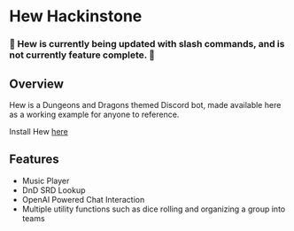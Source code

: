 # Hew Hackinstone

### 🚧 Hew is currently being updated with slash commands, and is not currently feature complete. 🚧

## Overview
Hew is a Dungeons and Dragons themed Discord bot, made available here as a working example for anyone to reference.

Install Hew [here](https://discord.com/oauth2/authorize?client_id=700079515556380755)


## Features

- Music Player
- DnD SRD Lookup
- OpenAI Powered Chat Interaction
- Multiple utility functions such as dice rolling and organizing a group into teams